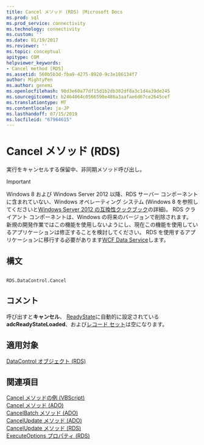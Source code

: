 ```yaml
---
title: Cancel メソッド (RDS) |Microsoft Docs
ms.prod: sql
ms.prod_service: connectivity
ms.technology: connectivity
ms.custom: ''
ms.date: 01/19/2017
ms.reviewer: ''
ms.topic: conceptual
apitype: COM
helpviewer_keywords:
- Cancel method [RDS]
ms.assetid: 560b5b3d-fba9-4275-8920-9c3e186134f7
author: MightyPen
ms.author: genemi
ms.openlocfilehash: 90d3e60a77df15d1b2db302df8a3c1d4a39de245
ms.sourcegitcommit: b2464064c0566590e486a3aafae6d67ce2645cef
ms.translationtype: MT
ms.contentlocale: ja-JP
ms.lasthandoff: 07/15/2019
ms.locfileid: "67964615"
---
```

# <a name="cancel-method-rds"></a>Cancel メソッド (RDS)
実行をキャンセルする保留中、非同期メソッド呼び出し。  
  
> [!IMPORTANT]
>  Windows 8 および Windows Server 2012 以降、RDS サーバー コンポーネントに含まれていない、Windows オペレーティング システム (Windows 8 を参照してくださいと[Windows Server 2012 の互換性クックブック](https://www.microsoft.com/download/details.aspx?id=27416)の詳細)。 RDS クライアント コンポーネントは、Windows の将来のバージョンで削除されます。 新規の開発作業ではこの機能を使用しないようにし、現在この機能を使用しているアプリケーションは修正することを検討してください。 RDS を使用するアプリケーションに移行する必要があります[WCF Data Service](https://go.microsoft.com/fwlink/?LinkId=199565)します。  
  
## <a name="syntax"></a>構文  
  
```  
  
RDS.DataControl.Cancel  
```  
  
## <a name="remarks"></a>コメント  
 呼び出すと**キャンセル**、 [ReadyState](../../../ado/reference/rds-api/readystate-property-rds.md)に自動的に設定されている**adcReadyStateLoaded**、および[レコード セット](../../../ado/reference/ado-api/recordset-object-ado.md)は空になります。  
  
## <a name="applies-to"></a>適用対象  
 [DataControl オブジェクト (RDS)](../../../ado/reference/rds-api/datacontrol-object-rds.md)  
  
## <a name="see-also"></a>関連項目  
 [Cancel メソッドの例 (VBScript)](../../../ado/reference/rds-api/cancel-method-example-vbscript.md)   
 [Cancel メソッド (ADO)](../../../ado/reference/ado-api/cancel-method-ado.md)   
 [CancelBatch メソッド (ADO)](../../../ado/reference/ado-api/cancelbatch-method-ado.md)   
 [CancelUpdate メソッド (ADO)](../../../ado/reference/ado-api/cancelupdate-method-ado.md)   
 [CancelUpdate メソッド (RDS)](../../../ado/reference/rds-api/cancelupdate-method-rds.md)   
 [ExecuteOptions プロパティ (RDS)](../../../ado/reference/rds-api/executeoptions-property-rds.md)


